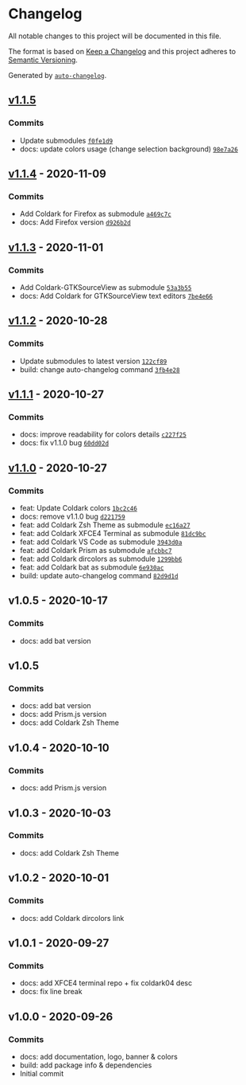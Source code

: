 # Changelog

All notable changes to this project will be documented in this file.

The format is based on [Keep a Changelog](https://keepachangelog.com/en/1.0.0/)
and this project adheres to [Semantic Versioning](https://semver.org/spec/v2.0.0.html).

Generated by [`auto-changelog`](https://github.com/CookPete/auto-changelog).

## [v1.1.5](https://github.com/ArmandPhilippot/coldark/compare/v1.1.4...v1.1.5)

### Commits

- Update submodules [`f0fe1d9`](https://github.com/ArmandPhilippot/coldark/commit/f0fe1d9f68f8813157cf0197c62fe892152ff079)
- docs: update colors usage (change selection background) [`98e7a26`](https://github.com/ArmandPhilippot/coldark/commit/98e7a26265b22babe6bb377221fdf96bd20acd7e)

## [v1.1.4](https://github.com/ArmandPhilippot/coldark/compare/v1.1.3...v1.1.4) - 2020-11-09

### Commits

- Add Coldark for Firefox as submodule [`a469c7c`](https://github.com/ArmandPhilippot/coldark/commit/a469c7cbfcde86aabf81e00d20543951c98c605d)
- docs: Add Firefox version [`d926b2d`](https://github.com/ArmandPhilippot/coldark/commit/d926b2df5b7dabdfdf6d8fac77c0b3433a9a8ff4)

## [v1.1.3](https://github.com/ArmandPhilippot/coldark/compare/v1.1.2...v1.1.3) - 2020-11-01

### Commits

- Add Coldark-GTKSourceView as submodule [`53a3b55`](https://github.com/ArmandPhilippot/coldark/commit/53a3b55438d6a678c6187debe412ddb1bfdec402)
- docs: Add Coldark for GTKSourceView text editors [`7be4e66`](https://github.com/ArmandPhilippot/coldark/commit/7be4e6639f2c7db788404cf3516ae1f5d395a046)

## [v1.1.2](https://github.com/ArmandPhilippot/coldark/compare/v1.1.1...v1.1.2) - 2020-10-28

### Commits

- Update submodules to latest version [`122cf89`](https://github.com/ArmandPhilippot/coldark/commit/122cf89621268a0bc2994d347d09652fc98022c6)
- build: change auto-changelog command [`3fb4e28`](https://github.com/ArmandPhilippot/coldark/commit/3fb4e28e46a46690f0e3d8545028daf588df95a4)

## [v1.1.1](https://github.com/ArmandPhilippot/coldark/compare/v1.1.0...v1.1.1) - 2020-10-27

### Commits

- docs: improve readability for colors details [`c227f25`](https://github.com/ArmandPhilippot/coldark/commit/c227f2538c93bef6f3913d9ff504b5a05194e1ae)
- docs: fix v1.1.0 bug [`60dd02d`](https://github.com/ArmandPhilippot/coldark/commit/60dd02d5536443d154ecf927d2095de6575dddbd)

## [v1.1.0](https://github.com/ArmandPhilippot/coldark/compare/v1.0.5...v1.1.0) - 2020-10-27

### Commits

- feat: Update Coldark colors [`1bc2c46`](https://github.com/ArmandPhilippot/coldark/commit/1bc2c462a664d31f0590a964052fbb2857796750)
- docs: remove v1.1.0 bug [`d221759`](https://github.com/ArmandPhilippot/coldark/commit/d221759e14c072c58ae2ce845194d01208d50d38)
- feat: add Coldark Zsh Theme as submodule [`ec16a27`](https://github.com/ArmandPhilippot/coldark/commit/ec16a27a719f1182873571d8018d7491c3bad272)
- feat: add Coldark XFCE4 Terminal as submodule [`81dc9bc`](https://github.com/ArmandPhilippot/coldark/commit/81dc9bc1e000dfcdb4b587f336d559c090e2c927)
- feat: add Coldark VS Code as submodule [`3943d0a`](https://github.com/ArmandPhilippot/coldark/commit/3943d0a9faa7d36c3711a9bc898572a6db000f3a)
- feat: add Coldark Prism as submodule [`afcbbc7`](https://github.com/ArmandPhilippot/coldark/commit/afcbbc7cb6b1744cc50daef82314b561058d7975)
- feat: add Coldark dircolors as submodule [`1299bb6`](https://github.com/ArmandPhilippot/coldark/commit/1299bb6966140c93c78ea1bf579ac9cda35be7ec)
- feat: add Coldark bat as submodule [`6e930ac`](https://github.com/ArmandPhilippot/coldark/commit/6e930ac9952aea5bc4b9743fee28543c6cfbb36a)
- build: update auto-changelog command [`82d9d1d`](https://github.com/ArmandPhilippot/coldark/commit/82d9d1d6b64d4872e08212acca42c6df39e2c2d0)

<!-- auto-changelog-above -->

## v1.0.5 - 2020-10-17

### Commits

- docs: add bat version

## v1.0.5

### Commits

- docs: add bat version
- docs: add Prism.js version
- docs: add Coldark Zsh Theme

## v1.0.4 - 2020-10-10

### Commits

- docs: add Prism.js version

## v1.0.3 - 2020-10-03

### Commits

- docs: add Coldark Zsh Theme

## v1.0.2 - 2020-10-01

### Commits

- docs: add Coldark dircolors link

## v1.0.1 - 2020-09-27

### Commits

- docs: add XFCE4 terminal repo + fix coldark04 desc
- docs: fix line break

## v1.0.0 - 2020-09-26

### Commits

- docs: add documentation, logo, banner & colors
- build: add package info & dependencies
- Initial commit

